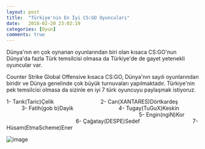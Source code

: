 ```yaml
---
layout: post
title:  "Türkiye'nin En İyi CS:GO Oyuncuları"
date:   2018-02-20 23:02:19
categories: [Oyun]
comments: true
---
```

Dünya'nın en çok oynanan oyunlarından biri olan kısaca CS:GO'nun Dünya'da fazla Türk temsilcisi olmasa da Türkiye'de de gayet yetenekli oyuncular var.

Counter Strike Global Offensive kısaca CS:GO, Dünya'nın sayılı oyunlarından biridir ve Dünya genelinde çok büyük turnuvaları yapılmaktadır. Türkiye'nin pek temsilcisi olmasa da sizinle en iyi 7 türk oyuncuyu paylaşmak istiyoruz.



1- Tarık(Taric)Çelik                                
2- Can(XANTARES)Dörtkardeş                           
3- Fatih(gob b)Dayik                                   
4- Tugay(TuGuX)Keskin                                                                                                          
5- Engin(ngiN)Kor                                                             
6- Çağatay(DESPE)Sedef                                     
7- Hüsam(EtmaScheme)Ener                                                          
               
               
![image](https://www.m-powers.net/wp-content/uploads/2016/12/cs-go-817x320.png)
